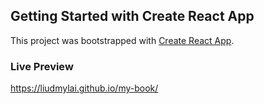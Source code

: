 ## Getting Started with Create React App
This project was bootstrapped with [Create React App](https://github.com/facebook/create-react-app).

### Live Preview
https://liudmylai.github.io/my-book/
